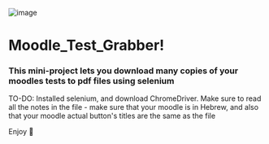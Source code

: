 ![image](https://user-images.githubusercontent.com/97378548/176996915-f31da3ce-09e0-4db7-aebf-8b5229697069.png)

# Moodle_Test_Grabber!

### This mini-project lets you download many copies of your moodles tests to pdf files using selenium

TO-DO:
Installed selenium, and download ChromeDriver.
Make sure to read all the notes in the file - make sure that your moodle is in Hebrew, and also that your moodle actual button's titles are the same as the file

Enjoy 👏 
